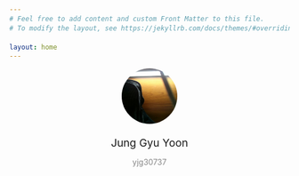 ```yaml
---
# Feel free to add content and custom Front Matter to this file.
# To modify the layout, see https://jekyllrb.com/docs/themes/#overriding-theme-defaults

layout: home
---
```


<div style="display: flex; align-items: center; flex-flow: column wrap; ">
    <div>
        <img src="profile.jpg" style="width: 100px; height: 100px;  border-radius: 50%; ">
    </div>
    <div>
        <p style="margin-bottom: 0px; font-size: 1.2rem;">Jung Gyu Yoon</p>
    </div>
    <div>
        <p style="color: #888888; margin-bottom: 0px;">yjg30737</p>
    </div>
</div>
